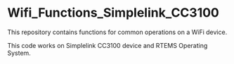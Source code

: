 # Wifi_Functions_Simplelink_CC3100

This repository contains functions for common operations on a WiFi device.

This code works on Simplelink CC3100 device and RTEMS Operating System.
